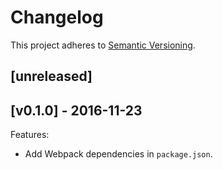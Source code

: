 # Changelog

This project adheres to [Semantic Versioning](http://semver.org/).

## [unreleased]

## [v0.1.0] - 2016-11-23

Features:
- Add Webpack dependencies in `package.json`.

